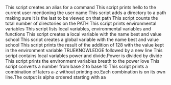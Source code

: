 This script creates an alias for a command
This script prints hello to the current user mentioning the user name
This script adds a directory to a path making sure it is the last to be viewed on that path
This script counts the total number of directories on the PATH
This script prints environmental variables
This script lists local variables, environmental variables and functions
This script creates a local variable with the name best and value school
This script creates a global variable with the name best and value school
This script prints the result of the addition of 128 with the value kept in the environment variable TRUEKNOWLEDGE followed by a new line
This script contains local variables power and divide.Power is divided by divide
This script prints the environment variables breath to the power love
This script converts a number from base 2 to base 10
This script prints a combination of laters a-z without printing oo.Each combination is on its own line.The output is alpha ordered starting with aa
